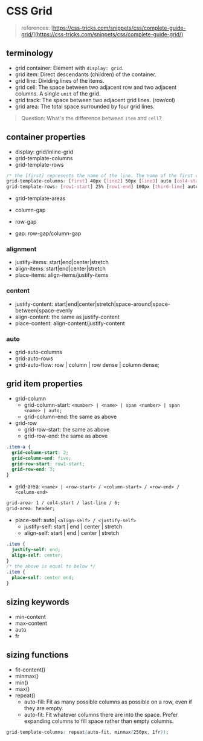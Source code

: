 # CSS Grid

> references: [https://css-tricks.com/snippets/css/complete-guide-grid/](https://css-tricks.com/snippets/css/complete-guide-grid/)

## terminology

- grid container: Element with `display: grid`.
- grid item: Direct descendants (children) of the container.
- grid line: Dividing lines of the items.
- grid cell: The space between two adjacent row and two adjacent columns. A single `unit` of the grid.
- grid track: The space between two adjacent grid lines. (row/col)
- grid area: The total space surrounded by four grid lines.

> Question: What's the difference between `item` and `cell`?

## container properties

- display: grid/inline-grid
- grid-template-columns
- grid-template-rows

```css
/* the [first] represents the name of the line. The name of the first column line is identified as 'first' below. */
grid-template-columns: [first] 40px [line2] 50px [line3] auto [col4-start] 50px [five] 40px [end];
grid-template-rows: [row1-start] 25% [row1-end] 100px [third-line] auto [last-line];
```

- grid-template-areas

- column-gap
- row-gap
- gap: row-gap/column-gap

### alignment

- justify-items: start|end|center|stretch
- align-items: start|end|center|stretch
- place-items: align-items/justify-items

### content

- justify-content: start|end|center|stretch|space-around|space-between|space-evenly
- align-content: the same as justify-content
- place-content: align-content/justify-content

### auto

- grid-auto-columns
- grid-auto-rows
- grid-auto-flow: row | column | row dense | column dense;

## grid item properties

- grid-column
  - grid-column-start: `<number> | <name> | span <number> | span <name> | auto;`
  - grid-column-end: the same as above
- grid-row
  - grid-row-start: the same as above
  - grid-row-end: the same as above

```css
.item-a {
  grid-column-start: 2;
  grid-column-end: five;
  grid-row-start: row1-start;
  grid-row-end: 3;
}
```

- grid-area: `<name> | <row-start> / <column-start> / <row-end> / <column-end>`

```css
grid-area: 1 / col4-start / last-line / 6;
grid-area: header;
```

- place-self: auto| `<align-self> / <justify-self>`
  - justify-self: start | end | center | stretch
  - align-self: start | end | center | stretch

```css
.item {
  justify-self: end;
  align-self: center;
}
/* the above is equal to below */
.item {
  place-self: center end;
}
```

## sizing keywords

- min-content
- max-content
- auto
- fr

## sizing functions

- fit-content()
- minmax()
- min()
- max()
- repeat()
  - auto-fill: Fit as many possible columns as possible on a row, even if they are empty.
  - auto-fit: Fit whatever columns there are into the space. Prefer expanding columns to fill space rather than empty columns.

```css
grid-template-columns: repeat(auto-fit, minmax(250px, 1fr));
```
